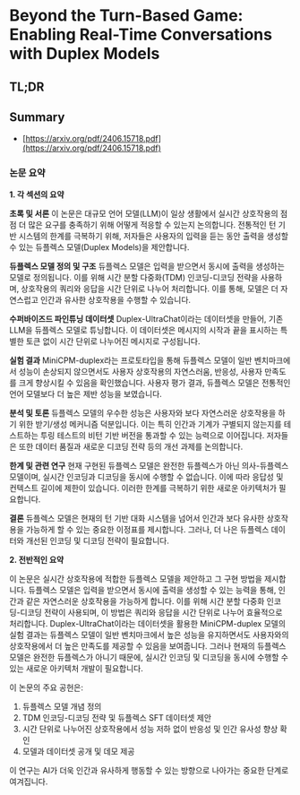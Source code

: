 # Beyond the Turn-Based Game: Enabling Real-Time Conversations with Duplex Models
## TL;DR
## Summary
- [https://arxiv.org/pdf/2406.15718.pdf](https://arxiv.org/pdf/2406.15718.pdf)

### 논문 요약

**1. 각 섹션의 요약**

**초록 및 서론**
이 논문은 대규모 언어 모델(LLM)이 일상 생활에서 실시간 상호작용의 점점 더 많은 요구를 충족하기 위해 어떻게 적응할 수 있는지 논의합니다. 전통적인 턴 기반 시스템의 한계를 극복하기 위해, 저자들은 사용자의 입력을 듣는 동안 출력을 생성할 수 있는 듀플렉스 모델(Duplex Models)을 제안합니다.

**듀플렉스 모델 정의 및 구조**
듀플렉스 모델은 입력을 받으면서 동시에 출력을 생성하는 모델로 정의됩니다. 이를 위해 시간 분할 다중화(TDM) 인코딩-디코딩 전략을 사용하며, 상호작용의 쿼리와 응답을 시간 단위로 나누어 처리합니다. 이를 통해, 모델은 더 자연스럽고 인간과 유사한 상호작용을 수행할 수 있습니다.

**수퍼바이즈드 파인튜닝 데이터셋**
Duplex-UltraChat이라는 데이터셋을 만들어, 기존 LLM을 듀플렉스 모델로 튜닝합니다. 이 데이터셋은 메시지의 시작과 끝을 표시하는 특별한 토큰 없이 시간 단위로 나누어진 메시지로 구성됩니다.

**실험 결과**
MiniCPM-duplex라는 프로토타입을 통해 듀플렉스 모델이 일반 벤치마크에서 성능이 손상되지 않으면서도 사용자 상호작용의 자연스러움, 반응성, 사용자 만족도를 크게 향상시킬 수 있음을 확인했습니다. 사용자 평가 결과, 듀플렉스 모델은 전통적인 언어 모델보다 더 높은 제반 성능을 보였습니다.

**분석 및 토론**
듀플렉스 모델의 우수한 성능은 사용자와 보다 자연스러운 상호작용을 하기 위한 받기/생성 메커니즘 덕분입니다. 이는 특히 인간과 기계가 구별되지 않는지를 테스트하는 투링 테스트의 비턴 기반 버전을 통과할 수 있는 능력으로 이어집니다. 저자들은 또한 데이터 품질과 새로운 디코딩 전략 등의 개선 과제를 논의합니다.

**한계 및 관련 연구**
현재 구현된 듀플렉스 모델은 완전한 듀플렉스가 아닌 의사-듀플렉스 모델이며, 실시간 인코딩과 디코딩을 동시에 수행할 수 없습니다. 이에 따라 응답성 및 컨텍스트 길이에 제한이 있습니다. 이러한 한계를 극복하기 위한 새로운 아키텍처가 필요합니다.

**결론**
듀플렉스 모델은 현재의 턴 기반 대화 시스템을 넘어서 인간과 보다 유사한 상호작용을 가능하게 할 수 있는 중요한 이정표를 제시합니다. 그러나, 더 나은 듀플렉스 데이터와 개선된 인코딩 및 디코딩 전략이 필요합니다.

**2. 전반적인 요약**

이 논문은 실시간 상호작용에 적합한 듀플렉스 모델을 제안하고 그 구현 방법을 제시합니다. 듀플렉스 모델은 입력을 받으면서 동시에 출력을 생성할 수 있는 능력을 통해, 인간과 같은 자연스러운 상호작용을 가능하게 합니다. 이를 위해 시간 분할 다중화 인코딩-디코딩 전략이 사용되며, 이 방법은 쿼리와 응답을 시간 단위로 나누어 효율적으로 처리합니다. Duplex-UltraChat이라는 데이터셋을 활용한 MiniCPM-duplex 모델의 실험 결과는 듀플렉스 모델이 일반 벤치마크에서 높은 성능을 유지하면서도 사용자와의 상호작용에서 더 높은 만족도를 제공할 수 있음을 보여줍니다. 그러나 현재의 듀플렉스 모델은 완전한 듀플렉스가 아니기 때문에, 실시간 인코딩 및 디코딩을 동시에 수행할 수 있는 새로운 아키텍처 개발이 필요합니다.

이 논문의 주요 공헌은:
1. 듀플렉스 모델 개념 정의
2. TDM 인코딩-디코딩 전략 및 듀플렉스 SFT 데이터셋 제안
3. 시간 단위로 나누어진 상호작용에서 성능 저하 없이 반응성 및 인간 유사성 향상 확인
4. 모델과 데이터셋 공개 및 데모 제공

이 연구는 AI가 더욱 인간과 유사하게 행동할 수 있는 방향으로 나아가는 중요한 단계로 여겨집니다.